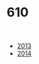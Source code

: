 # 610

<br>

- [2013](http://team610.com/wp-content/resources/2013_610.pdf)
- [2014](http://www.team610.com/wp-content/uploads/2014/03/610-Engineering-Notebook-2014.pdf)